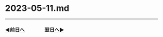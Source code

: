 # 2023-05-11.md

---
### [◀️前日へ](https://github.com/yuasys/chatty-journal/blob/main/2023/05/2023-05-10.md)&emsp;&emsp;&emsp;&emsp;[翌日へ▶️](https://github.com/yuasys/chatty-journal/blob/main/2023/05/2023-05-12.md)


